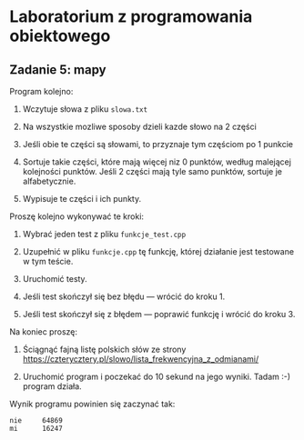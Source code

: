 Laboratorium z programowania obiektowego
========================================

## Zadanie 5: mapy


Program kolejno:

1. Wczytuje słowa z pliku `slowa.txt`

2. Na wszystkie mozliwe sposoby dzieli kazde słowo na 2 części

3. Jeśli obie te części są słowami, to przyznaje tym częściom po 1 punkcie

4. Sortuje takie części, które mają więcej niz 0 punktów, według malejącej
kolejności punktów. Jeśli 2 części mają tyle samo punktów, sortuje je
alfabetycznie.

5. Wypisuje te części i ich punkty.

Proszę kolejno wykonywać te kroki:

1. Wybrać jeden test z pliku `funkcje_test.cpp`

2. Uzupełnić w pliku `funkcje.cpp` tę funkcję, której działanie jest testowane
w tym teście.

3. Uruchomić testy.

4. Jeśli test skończył się bez błędu — wrócić do kroku 1.

5. Jeśli test skończył się z błędem — poprawić funkcję i wrócić do kroku 3.

Na koniec proszę:

1. Ściągnąć fajną listę polskich słów ze strony
https://czterycztery.pl/slowo/lista_frekwencyjna_z_odmianami/

2. Uruchomić program i poczekać do 10 sekund na jego wyniki.
Tadam :-) program działa.

Wynik programu powinien się zaczynać tak:

```
nie     64869
mi      16247
```